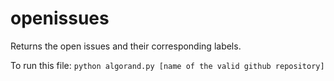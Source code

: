 # openissues
Returns the open issues and their corresponding labels.


To run this file: ```python algorand.py [name of the valid github repository]```
